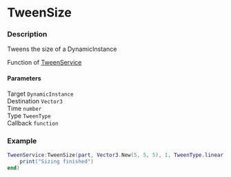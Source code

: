 # TweenSize
### Description
Tweens the size of a DynamicInstance

Function of [TweenService](../../)

#### Parameters
Target `DynamicInstance`  
Destination `Vector3`  
Time `number`  
Type `TweenType`  
Callback `function`

### Example
```lua
TweenService:TweenSize(part, Vector3.New(5, 5, 5), 1, TweenType.linear, function() 
    print("Sizing finished")
end)
```
